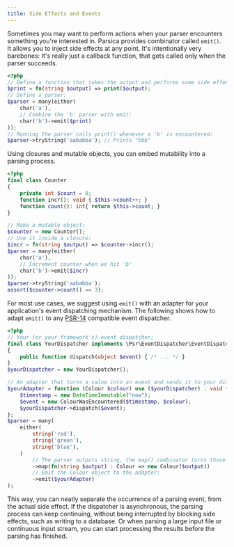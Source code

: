 ```yaml
---
title: Side Effects and Events
---
```


Sometimes you may want to perform actions when your parser encounters something you're interested in. Parsica provides combinator called `emit()`. It allows you to inject side effects at any point. It's intentionally very barebones: It's really just a callback function, that gets called only when the parser succeeds.


```php
<?php
// Define a function that takes the output and performs some side effect:
$print = fn(string $output) => print($output);
// Define a parser:
$parser = many(either(
    char('a'),
    // Combine the 'b' parser with emit:
    char('b')->emit($print)
));
// Running the parser calls print() whenever a 'b' is encountered:
$parser->tryString('aababba'); // Prints "bbb"
```

Using closures and mutable objects, you can embed mutability into a parsing process.

```php
<?php
final class Counter
{
    private int $count = 0;
    function incr(): void { $this->count++; }
    function count(): int{ return $this->count; }
}

// Make a mutable object:
$counter = new Counter();
// Use it inside a closure:
$incr = fn(string $output) => $counter->incr();
$parser = many(either(
    char('a'),
    // Increment counter when we hit 'b'
    char('b')->emit($incr)
));
$parser->tryString('aababba');
assert($counter->count() == 3);
```


For most use cases, we suggest using `emit()` with an adapter for your application's event dispatching mechanism.  The following shows how to adapt `emit()` to any [PSR-14](https://www.php-fig.org/psr/psr-14/) compatible event dispatcher. 


```php
<?php
// Your (or your framework's) event dispatcher:
final class YourDispatcher implements \Psr\EventDispatcher\EventDispatcherInterface
{
    public function dispatch(object $event) { /* ... */ }
}
$yourDispatcher = new YourDispatcher();

// An adapter that turns a value into an event and sends it to your dispatcher:
$yourAdapter = function (Colour $colour) use ($yourDispatcher) : void {
    $timestamp = new DateTimeImmutable("now");
    $event = new ColourWasEncountered($timestamp, $colour);
    $yourDispatcher->dispatch($event);
};
$parser = many(
    either(
        string('red'),
        string('green'),
        string('blue'),
    )
        // The parser outputs string, the map() combinator turns those into domain objects:
        ->map(fn(string $output) : Colour => new Colour($output))
        // Emit the Colour object to the adapter:
        ->emit($yourAdapter)
);
```

This way, you can neatly separate the occurrence of a parsing event, from the actual side effect. If the dispatcher is asynchronous, the parsing process can keep continuing, without being interrupted by blocking side effects, such as writing to a database. Or when parsing a large input file or continuous input stream, you can start processing the results before the parsing has finished.
